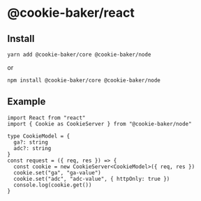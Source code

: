 # @cookie-baker/react

## Install

```
yarn add @cookie-baker/core @cookie-baker/node
```

or

```
npm install @cookie-baker/core @cookie-baker/node
```

## Example

```tsx
import React from "react"
import { Cookie as CookieServer } from "@cookie-baker/node"

type CookieModel = {
  ga?: string
  adc?: string
}
const request = ({ req, res }) => {
  const cookie = new CookieServer<CookieModel>({ req, res })
  cookie.set("ga", "ga-value")
  cookie.set("adc", "adc-value", { httpOnly: true })
  console.log(cookie.get())
}
```
